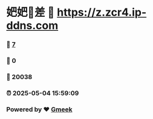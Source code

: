 # 妑妑🔭差 :link: https://z.zcr4.ip-ddns.com 
### :page_facing_up: [7](https://z.zcr4.ip-ddns.com/tag.html) 
### :speech_balloon: 0 
### :hibiscus: 20038 
### :alarm_clock: 2025-05-04 15:59:09 
### Powered by :heart: [Gmeek](https://github.com/Meekdai/Gmeek)
